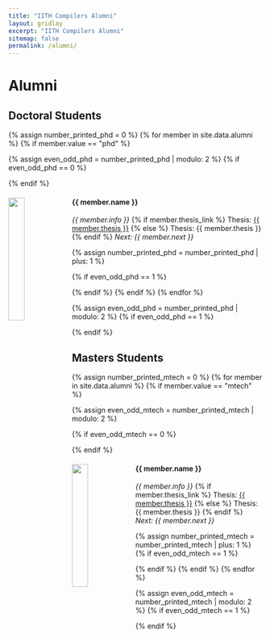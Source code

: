 ```yaml
---
title: "IITH Compilers Alumni"
layout: gridlay
excerpt: "IITH Compilers Alumni"
sitemap: false
permalink: /alumni/
---
```


# Alumni
## Doctoral Students
{% assign number_printed_phd = 0 %}
{% for member in site.data.alumni %}
{% if member.value == "phd" %} 


{% assign even_odd_phd = number_printed_phd | modulo: 2 %}
{% if even_odd_phd == 0 %}
<div class="row">
{% endif %}

<div class="col-sm-6 clearfix">
  <img src="{{ site.url }}{{ site.baseurl }}/images/teampic/{{ member.photo }}" class="img-responsive" object-fit="scale-down" width="25%" height="auto" style="float: left">
  <h4>{{ member.name }}</h4>
  <p class="right">
  <i>{{ member.info }}</i>
  {% if member.thesis_link %}
  Thesis: <a href="{{ member.thesis_link }}" target="_blank">{{ member.thesis }}</a>
  {% else %}
  Thesis: {{ member.thesis }}
  {% endif %}
  <i>Next: {{ member.next }}</i>
  </p>
</div>

{% assign number_printed_phd = number_printed_phd | plus: 1 %}

{% if even_odd_phd == 1 %}
</div>
{% endif %}
{% endif %} 
{% endfor %}


{% assign even_odd_phd = number_printed_phd | modulo: 2 %}
{% if even_odd_phd == 1 %}
</div>
{% endif %} 



<br/>


## Masters Students
{% assign number_printed_mtech = 0 %}
{% for member in site.data.alumni %}
{% if member.value == "mtech" %} 

{% assign even_odd_mtech = number_printed_mtech | modulo: 2 %}

{% if even_odd_mtech == 0 %}
<div class="row">
{% endif %}


<div class="col-sm-6 clearfix">
  <img src="{{ site.url }}{{ site.baseurl }}/images/teampic/{{ member.photo }}" class="img-responsive" object-fit="scale-down" width="25%" height="auto" style="float: left">
  <h4>{{ member.name }}</h4>
  <p class="right">
  <i>{{ member.info }}</i>
  {% if member.thesis_link %}
  Thesis: <a href="{{ member.thesis_link }}" target="_blank">{{ member.thesis }}</a>
  {% else %}
  Thesis: {{ member.thesis }}
  {% endif %}
  <i>Next: {{ member.next }}</i>
  </p>
</div>

{% assign number_printed_mtech = number_printed_mtech | plus: 1 %}
{% if even_odd_mtech == 1 %}
</div>
{% endif %}
{% endif %}
{% endfor %}



{% assign even_odd_mtech = number_printed_mtech | modulo: 2 %}
{% if even_odd_mtech == 1 %}
</div>
{% endif %}


<br/>








